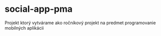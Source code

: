 # social-app-pma
Projekt ktorý vytvárame ako ročníkový projekt na predmet programovanie mobilných aplikácii
